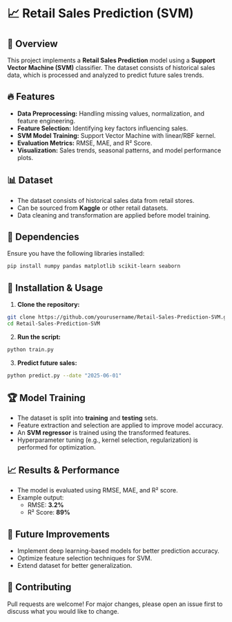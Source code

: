 # 📈 Retail Sales Prediction (SVM)

## 🛒 Overview
This project implements a **Retail Sales Prediction** model using a **Support Vector Machine (SVM)** classifier. The dataset consists of historical sales data, which is processed and analyzed to predict future sales trends.

## 🔥 Features
- **Data Preprocessing:** Handling missing values, normalization, and feature engineering.
- **Feature Selection:** Identifying key factors influencing sales.
- **SVM Model Training:** Support Vector Machine with linear/RBF kernel.
- **Evaluation Metrics:** RMSE, MAE, and R² Score.
- **Visualization:** Sales trends, seasonal patterns, and model performance plots.

## 📊 Dataset
- The dataset consists of historical sales data from retail stores.
- Can be sourced from **Kaggle** or other retail datasets.
- Data cleaning and transformation are applied before model training.

## 🔧 Dependencies
Ensure you have the following libraries installed:
```bash
pip install numpy pandas matplotlib scikit-learn seaborn
```

## 🚀 Installation & Usage
1. **Clone the repository:**
```bash
git clone https://github.com/yourusername/Retail-Sales-Prediction-SVM.git
cd Retail-Sales-Prediction-SVM
```
2. **Run the script:**
```bash
python train.py
```
3. **Predict future sales:**
```bash
python predict.py --date "2025-06-01"
```

## 🏆 Model Training
- The dataset is split into **training** and **testing** sets.
- Feature extraction and selection are applied to improve model accuracy.
- An **SVM regressor** is trained using the transformed features.
- Hyperparameter tuning (e.g., kernel selection, regularization) is performed for optimization.

## 📈 Results & Performance
- The model is evaluated using RMSE, MAE, and R² score.
- Example output:
  - RMSE: **3.2%**
  - R² Score: **89%**

## 🔮 Future Improvements
- Implement deep learning-based models for better prediction accuracy.
- Optimize feature selection techniques for SVM.
- Extend dataset for better generalization.

## 🤝 Contributing
Pull requests are welcome! For major changes, please open an issue first to discuss what you would like to change.
